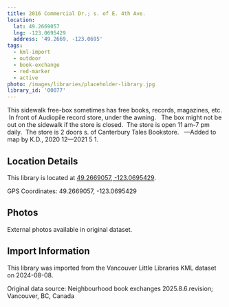 ```yaml
---
title: 2016 Commercial Dr.; s. of E. 4th Ave.
location:
  lat: 49.2669057
  lng: -123.0695429
  address: '49.2669, -123.0695'
tags:
  - kml-import
  - outdoor
  - book-exchange
  - red-marker
  - active
photo: /images/libraries/placeholder-library.jpg
library_id: '00077'
---
```

This sidewalk free-box sometimes has free books, records, magazines, etc.  In front of Audiopile record store, under the awning.  
The box might not be out on the sidewalk if the store is closed.  The store is open 11 am-7 pm daily.  The store is 2 doors s. of Canterbury Tales Bookstore.  
—Added to map by K.D., 2020 12—2021 5 1.

## Location Details

This library is located at [49.2669057, -123.0695429](https://www.google.com/maps?q=49.2669057,-123.0695429).

GPS Coordinates: 49.2669057, -123.0695429

## Photos

External photos available in original dataset.

## Import Information

This library was imported from the Vancouver Little Libraries KML dataset on 2024-08-08.

Original data source: Neighbourhood book exchanges 2025.8.6.revision; Vancouver, BC, Canada
